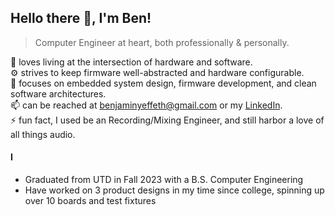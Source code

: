 ## Hello there 👋, I'm Ben!

> Computer Engineer at heart, both professionally & personally.

🚧 loves living at the intersection of hardware and software. \
⚙️ strives to keep firmware well-abstracted and hardware configurable. \
🔎 focuses on embedded system design, firmware development, and clean software architectures. \
📫 can be reached at benjaminyeffeth@gmail.com or my [LinkedIn](https://www.linkedin.com/in/benjamin-yeffeth/). \
⚡ fun fact, I used be an Recording/Mixing Engineer, and still harbor a love of all things audio.

#### I

- Graduated from UTD in Fall 2023 with a B.S. Computer Engineering
- Have worked on 3 product designs in my time since college, spinning up over 10 boards and test fixtures
